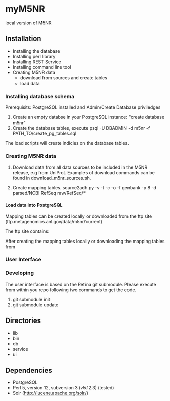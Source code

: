 myM5NR
======

local version of M5NR

Installation
------------

- Installing the database
- Installing perl library
- Installing REST Service
- Installing command line tool
- Creating M5NR data 
  - download from sources and create tables
  - load data

### Installing database schema

Prerequisits: PostgreSQL installed and Admin/Create Database priviledges 

1. Create an empty databse in your PostgreSQL instance: "create database m5nr"
2. Create the database tables, execute psql -U DBADMIN -d m5nr -f PATH_TO/create_pg_tables.sql

The load scripts will create indicies on the database tables.

### Creating M5NR data

1. Download data from all data sources to be included in the M5NR release, e.g from UniProt. Examples of download commands can be found in download_m5nr_sources.sh.
	 
2. Create mapping tables. source2ach.py -v -t -c -o -f genbank -p 8 -d parsed/NCBI RefSeq raw/RefSeq/*
	

#### Load data into PostgreSQL

Mapping tables can be created locally or downloaded from the ftp site (ftp.metagenomics.anl.gov/data/m5nr/current)

The ftp site contains:

After creating the mapping tables locally or downloading the mapping tables from


### User Interface

### Developing
The user interface is based on the Retina git submodule. Please execute from within you repo following two commands to get the code.
1. git submodule init
2. git submodule update

Directories
-----------

- lib
- bin
- db
- service
- ui

Dependencies
------------

- PostgreSQL
- Perl 5, version 12, subversion 3 (v5.12.3) (tested)
- Solr (http://lucene.apache.org/solr/)